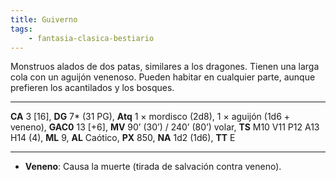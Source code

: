 ```yaml
---
title: Guiverno
tags:
    - fantasia-clasica-bestiario
---
```

Monstruos alados de dos patas, similares a los dragones. Tienen una larga cola con un aguijón venenoso. Pueden habitar en cualquier parte, aunque prefieren los acantilados y los bosques.
___
**CA** 3 [16], **DG** 7* (31 PG), **Atq** 1 × mordisco (2d8), 1 × aguijón (1d6 + veneno), **GAC0** 13 [+6], **MV** 90’ (30’) / 240’ (80’) volar, **TS** M10 V11 P12 A13 H14 (4), **ML** 9, **AL** Caótico, **PX** 850, **NA** 1d2 (1d6), **TT** E
___
- **Veneno**: Causa la muerte (tirada de salvación contra veneno).
